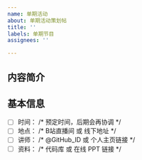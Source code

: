 ```yaml
---
name: 单期活动
about: 单期活动策划帖
title: ''
labels: 单期节目
assignees: ''

---
```


## 内容简介


## 基本信息
- [ ] 时间：    /* 预定时间，后期会再协调 */
- [ ] 地点：    /* B站直播间 或 线下地址 */
- [ ] 讲师：    /* @GitHub_ID 或 个人主页链接 */
- [ ] 资料：    /* 代码库 或 在线 PPT 链接 */
